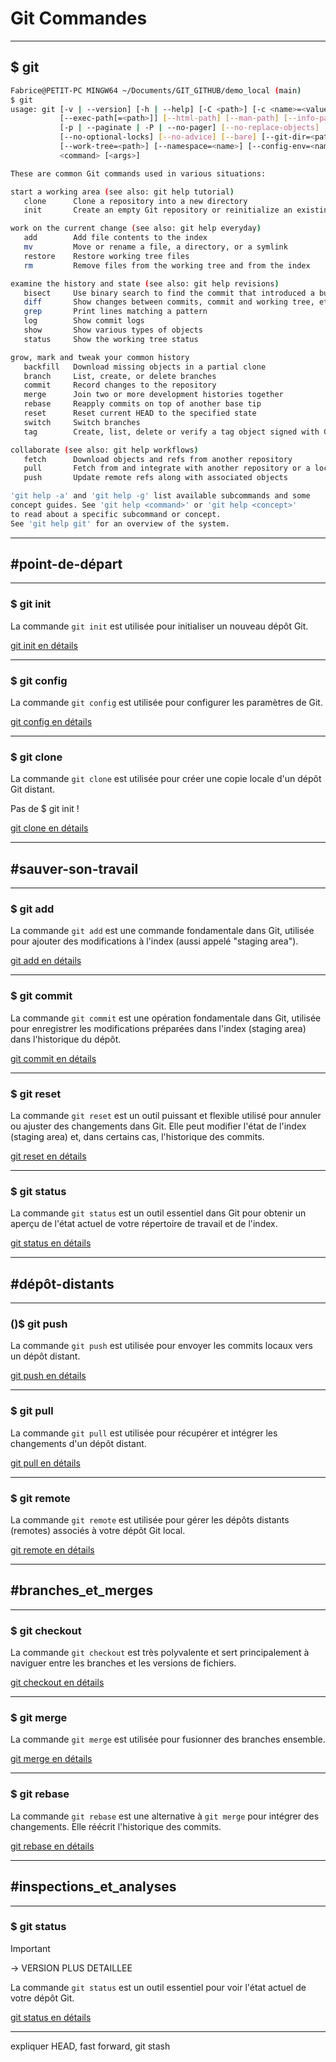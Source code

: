 # Git Commandes

------

## $ git

```bash
Fabrice@PETIT-PC MINGW64 ~/Documents/GIT_GITHUB/demo_local (main)
$ git
usage: git [-v | --version] [-h | --help] [-C <path>] [-c <name>=<value>]
           [--exec-path[=<path>]] [--html-path] [--man-path] [--info-path]
           [-p | --paginate | -P | --no-pager] [--no-replace-objects] [--no-lazy-fetch]
           [--no-optional-locks] [--no-advice] [--bare] [--git-dir=<path>]
           [--work-tree=<path>] [--namespace=<name>] [--config-env=<name>=<envvar>]
           <command> [<args>]

These are common Git commands used in various situations:

start a working area (see also: git help tutorial)
   clone      Clone a repository into a new directory
   init       Create an empty Git repository or reinitialize an existing one

work on the current change (see also: git help everyday)
   add        Add file contents to the index
   mv         Move or rename a file, a directory, or a symlink
   restore    Restore working tree files
   rm         Remove files from the working tree and from the index

examine the history and state (see also: git help revisions)
   bisect     Use binary search to find the commit that introduced a bug
   diff       Show changes between commits, commit and working tree, etc
   grep       Print lines matching a pattern
   log        Show commit logs
   show       Show various types of objects
   status     Show the working tree status

grow, mark and tweak your common history
   backfill   Download missing objects in a partial clone
   branch     List, create, or delete branches
   commit     Record changes to the repository
   merge      Join two or more development histories together
   rebase     Reapply commits on top of another base tip
   reset      Reset current HEAD to the specified state
   switch     Switch branches
   tag        Create, list, delete or verify a tag object signed with GPG

collaborate (see also: git help workflows)
   fetch      Download objects and refs from another repository
   pull       Fetch from and integrate with another repository or a local branch
   push       Update remote refs along with associated objects

'git help -a' and 'git help -g' list available subcommands and some
concept guides. See 'git help <command>' or 'git help <concept>'
to read about a specific subcommand or concept.
See 'git help git' for an overview of the system.
```

------

## #point-de-départ

------

### $ git init

La commande `git init` est utilisée pour initialiser un nouveau dépôt Git.

[git init en détails](./git_init.md) 

------

### $ git config

La commande `git config` est utilisée pour configurer les paramètres de Git.

[git config en détails](./git_config.md)

------

### $ git clone

La commande `git clone` est utilisée pour créer une copie locale d'un dépôt Git distant. 

Pas de $ git init !

[git clone en détails](./git_clone.md)

------

## #sauver-son-travail

------

### $ git add

La commande `git add` est une commande fondamentale dans Git, utilisée pour ajouter des modifications à l'index (aussi appelé "staging area"). 

[git add en détails](./git_add.md)

------

### $ git commit

La commande `git commit` est une opération fondamentale dans Git, utilisée pour enregistrer les modifications préparées dans l'index (staging area) dans l'historique du dépôt.

[git commit en détails](./git_commit.md)

------

### $ git reset

La commande `git reset` est un outil puissant et flexible utilisé pour annuler ou ajuster des changements dans Git. Elle peut modifier l'état de l'index (staging area) et, dans certains cas, l'historique des commits.

[git reset en détails](./git_reset.md)

------

### $ git status

La commande `git status` est un outil essentiel dans Git pour obtenir un aperçu de l'état actuel de votre répertoire de travail et de l'index. 

[git status en détails](./git_status.md)

---

## #dépôt-distants

---

### ()$ git push

La commande `git push` est utilisée pour envoyer les commits locaux vers un dépôt distant.

[git push en détails](./git_push.md)

---

### $ git pull

La commande `git pull` est utilisée pour récupérer et intégrer les changements d'un dépôt distant.

[git pull en détails](./git_pull.md)

---

### $ git remote

La commande `git remote` est utilisée pour gérer les dépôts distants (remotes) associés à votre dépôt Git local.

[git remote en détails](./git_remote.md)

---

## #branches_et_merges

---

### $ git checkout

La commande `git checkout` est très polyvalente et sert principalement à naviguer entre les branches et les versions de fichiers.

[git checkout en détails](./git_checkout.md)

---

### $ git merge

La commande `git merge` est utilisée pour fusionner des branches ensemble.

[git merge en détails](./git_merge.md)

---

### $ git rebase

La commande `git rebase` est une alternative à `git merge` pour intégrer des changements. Elle réécrit l'historique des commits. 

[git rebase en détails](.:git_rebase.md)

---

## #inspections_et_analyses

---

### $ git status

> [!IMPORTANT]
>
> -> VERSION PLUS DETAILLEE 

La commande `git status` est un outil essentiel pour voir l'état actuel de votre dépôt Git.

[git status en détails](./git_status_2.md)

---







expliquer HEAD, fast forward, git stash

### 

